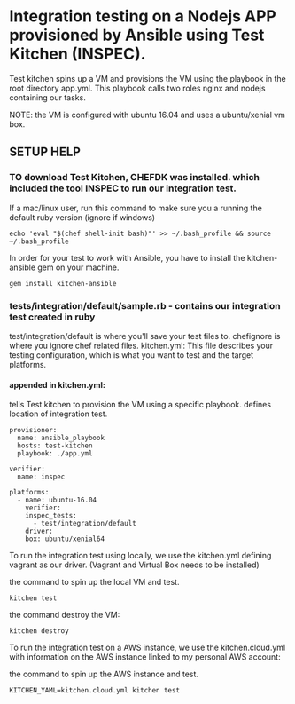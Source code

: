 # Integration testing on a Nodejs APP provisioned by Ansible using Test Kitchen (INSPEC).

Test kitchen spins up a VM and provisions the VM using the playbook in the root directory app.yml. This playbook calls two roles nginx and nodejs containing our tasks.

NOTE:
the VM is configured with ubuntu 16.04 and uses a ubuntu/xenial vm box.

## SETUP HELP

### TO download Test Kitchen, CHEFDK was installed. which included the tool INSPEC to run our integration test.

 If a mac/linux user, run this command to make sure you a running the default ruby version (ignore if windows)
````
echo 'eval "$(chef shell-init bash)"' >> ~/.bash_profile && source ~/.bash_profile
````

In order for your test to work with Ansible, you have to install the kitchen-ansible gem on your machine.
````
gem install kitchen-ansible
````

### tests/integration/default/sample.rb - contains our integration test created in ruby

test/integration/default is where you'll save your test files to.
chefignore is where you ignore chef related files.
kitchen.yml: This file describes your testing configuration, which is what you want to test and the target platforms.


#### appended in kitchen.yml:

tells Test kitchen to provision the VM using a specific playbook.
defines location of integration test.

````
provisioner:
  name: ansible_playbook
  hosts: test-kitchen
  playbook: ./app.yml

verifier:
  name: inspec

platforms:
  - name: ubuntu-16.04
    verifier:
    inspec_tests:
      - test/integration/default
    driver:
    box: ubuntu/xenial64
````

To run the integration test using locally, we use the kitchen.yml defining vagrant as our driver. (Vagrant and Virtual Box needs to be installed)

the command to spin up the local VM and test.
````
kitchen test
````
the command destroy the VM:
````
kitchen destroy
````

To run the integration test on a AWS instance, we use the kitchen.cloud.yml with information on the AWS instance linked to my personal AWS account:

the command to spin up the AWS instance and test.
````
KITCHEN_YAML=kitchen.cloud.yml kitchen test
````
